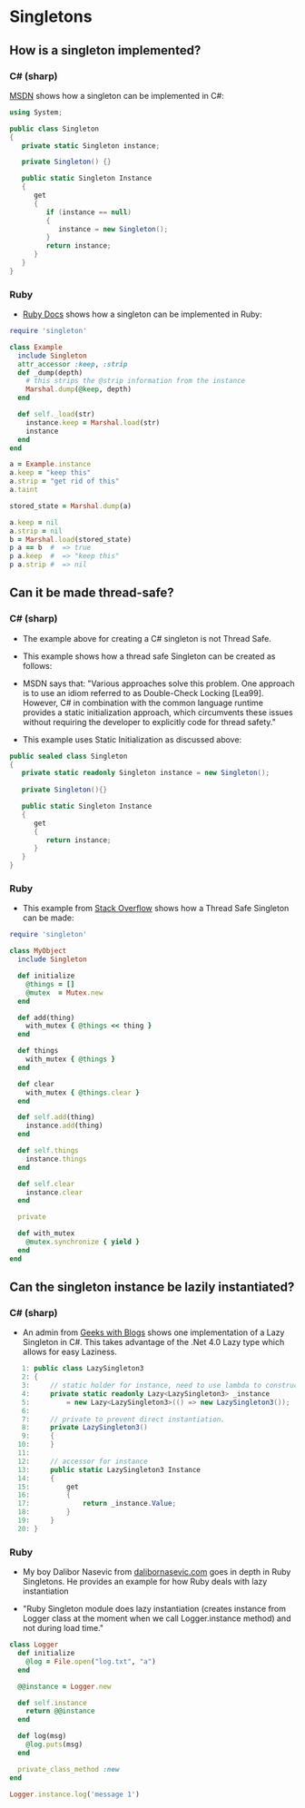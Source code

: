 # Singletons

## How is a singleton implemented?

### C# (sharp)

[MSDN](https://msdn.microsoft.com/en-us/library/ff650316.aspx) shows how a singleton can be implemented in C#:
```csharp
using System;

public class Singleton
{
   private static Singleton instance;

   private Singleton() {}

   public static Singleton Instance
   {
      get 
      {
         if (instance == null)
         {
            instance = new Singleton();
         }
         return instance;
      }
   }
}
```

### Ruby

* [Ruby Docs](https://ruby-doc.org/stdlib-1.9.3/libdoc/singleton/rdoc/Singleton.html) shows how a singleton can be implemented in Ruby:
```ruby
require 'singleton'

class Example
  include Singleton
  attr_accessor :keep, :strip
  def _dump(depth)
    # this strips the @strip information from the instance
    Marshal.dump(@keep, depth)
  end

  def self._load(str)
    instance.keep = Marshal.load(str)
    instance
  end
end

a = Example.instance
a.keep = "keep this"
a.strip = "get rid of this"
a.taint

stored_state = Marshal.dump(a)

a.keep = nil
a.strip = nil
b = Marshal.load(stored_state)
p a == b  #  => true
p a.keep  #  => "keep this"
p a.strip #  => nil
```

## Can it be made thread-safe?

### C# (sharp)

* The example above for creating a C# singleton is not Thread Safe.

* This example shows how a thread safe Singleton can be created as follows:

* MSDN says that: "Various approaches solve this problem. One approach is to use an idiom referred to as Double-Check Locking [Lea99]. However, C# in combination with the common language runtime provides a static initialization approach, which circumvents these issues without requiring the developer to explicitly code for thread safety."

* This example uses Static Initialization as discussed above:
```csharp
public sealed class Singleton
{
   private static readonly Singleton instance = new Singleton();
   
   private Singleton(){}

   public static Singleton Instance
   {
      get 
      {
         return instance; 
      }
   }
}
```

### Ruby

* This example from [Stack Overflow](http://stackoverflow.com/questions/6943691/do-singleton-classes-create-problems-in-a-multi-threaded-app) shows how a Thread Safe Singleton can be made:
```ruby
require 'singleton'

class MyObject
  include Singleton

  def initialize
    @things = []
    @mutex  = Mutex.new
  end

  def add(thing)
    with_mutex { @things << thing }   
  end

  def things
    with_mutex { @things }
  end

  def clear
    with_mutex { @things.clear }
  end

  def self.add(thing)
    instance.add(thing)
  end

  def self.things
    instance.things
  end

  def self.clear
    instance.clear
  end

  private

  def with_mutex
    @mutex.synchronize { yield }
  end
end
```

## Can the singleton instance be lazily instantiated?

### C# (sharp)

* An admin from [Geeks with Blogs](http://geekswithblogs.net/BlackRabbitCoder/archive/2010/05/19/c-system.lazylttgt-and-the-singleton-design-pattern.aspx) shows one implementation of a Lazy Singleton in C#.  This takes advantage of the .Net 4.0 Lazy type which allows for easy Laziness.
```csharp
   1: public class LazySingleton3
   2: {
   3:     // static holder for instance, need to use lambda to construct since constructor private
   4:     private static readonly Lazy<LazySingleton3> _instance
   5:         = new Lazy<LazySingleton3>(() => new LazySingleton3());
   6:  
   7:     // private to prevent direct instantiation.
   8:     private LazySingleton3()
   9:     {
  10:     }
  11:  
  12:     // accessor for instance
  13:     public static LazySingleton3 Instance
  14:     {
  15:         get
  16:         {
  17:             return _instance.Value;
  18:         }
  19:     }
  20: }
```

### Ruby

* My boy Dalibor Nasevic from [dalibornasevic.com](http://dalibornasevic.com/posts/9-ruby-singleton-pattern) goes in depth in Ruby Singletons.  He provides an example for how Ruby deals with lazy instantiation

* "Ruby Singleton module does lazy instantiation (creates instance from Logger class at the moment when we call Logger.instance method) and not during load time."

```ruby
class Logger
  def initialize
    @log = File.open("log.txt", "a")
  end

  @@instance = Logger.new

  def self.instance
    return @@instance
  end

  def log(msg)
    @log.puts(msg)
  end

  private_class_method :new
end

Logger.instance.log('message 1')
```
